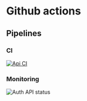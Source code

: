 # Github actions

## Pipelines

### CI
[![Api CI](https://github.com/Web-tree/auth/workflows/Java%20CI/badge.svg)](https://github.com/Web-tree/auth/actions?query=workflow%3ACI)

### Monitoring
![Auth API status](https://github.com/Web-tree/monitoring/workflows/Auth%20API%20status/badge.svg?branch=master)
